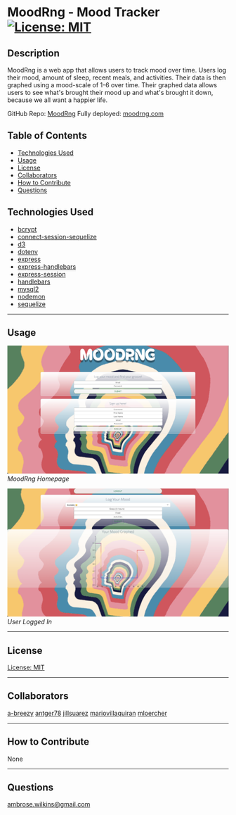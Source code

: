 # MoodRng - Mood Tracker [![License: MIT](https://img.shields.io/badge/License-MIT-yellow.svg)](https://opensource.org/licenses/MIT)
  
## Description

MoodRng is a web app that allows users to track mood over time. Users log their mood, amount of sleep, recent meals, and activities. Their data is then graphed using a mood-scale of 1-6 over time. Their graphed data allows users to see what's brought their mood up and what's brought it down, because we all want a happier life. 

GitHub Repo: [MoodRng](https://github.com/a-breezy/MoodRng)
Fully deployed: [moodrng.com](https://moodrngwellnessapp.herokuapp.com/)

## Table of Contents

  * [Technologies Used](#technologies-used)
  * [Usage](#usage)
  * [License](#license)
  * [Collaborators](#collaborators)
  * [How to Contribute](#how-to-contribute)
  * [Questions](#questions)

## Technologies Used

* [bcrypt](https://www.npmjs.com/package/bcrypt)
* [connect-session-sequelize](https://www.npmjs.com/package/connect-session-sequelize)
* [d3](https://d3js.org/)
* [dotenv](https://www.npmjs.com/package/dotenv)
* [express](https://www.npmjs.com/package/express)
* [express-handlebars](https://www.npmjs.com/package/express-handlebars)
* [express-session](https://www.npmjs.com/package/express-session)
* [handlebars](https://www.npmjs.com/package/handlebars)
* [mysql2](https://www.npmjs.com/search?q=mysql2)
* [nodemon](https://www.npmjs.com/package/nodemon)
* [sequelize](https://www.npmjs.com/package/sequelize)

---
## Usage

![Usage 1](./public/images/readme-homepage.png "MoodRng Homepage")*MoodRng Homepage*

![Usage 2](./public/images/readme-logged-in.png "MoodRng Logged In Page")*User Logged In*

---
## License

  [License: MIT](https://opensource.org/licenses/MIT)
  
---
## Collaborators

[a-breezy](https://github.com/a-breezy)
[antger78](https://github.com/antger78)
[jillsuarez](https://github.com/jillsuarez)
[mariovillaquiran](https://github.com/mariovillaquiran)
[mloercher](https://github.com/mloercher)


---
## How to Contribute

None

---
## Questions

ambrose.wilkins@gmail.com
